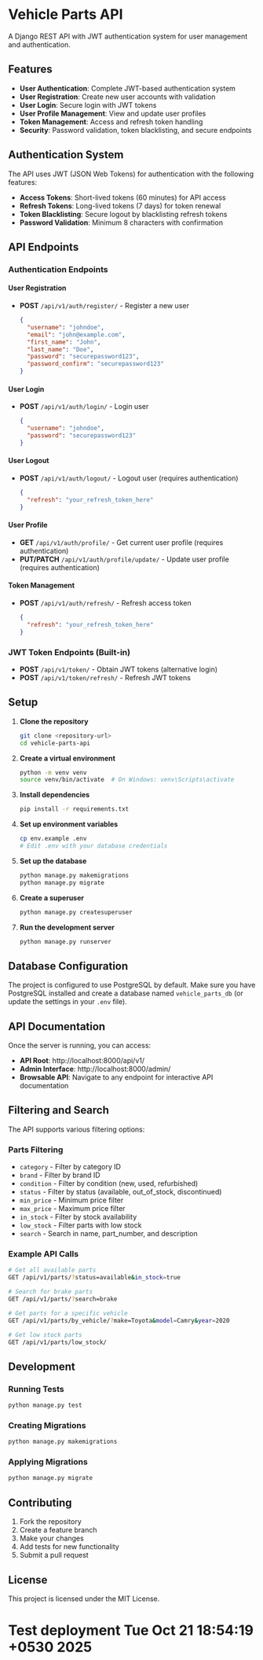 # Vehicle Parts API

A Django REST API with JWT authentication system for user management and authentication.

## Features

- **User Authentication**: Complete JWT-based authentication system
- **User Registration**: Create new user accounts with validation
- **User Login**: Secure login with JWT tokens
- **User Profile Management**: View and update user profiles
- **Token Management**: Access and refresh token handling
- **Security**: Password validation, token blacklisting, and secure endpoints

## Authentication System

The API uses JWT (JSON Web Tokens) for authentication with the following features:
- **Access Tokens**: Short-lived tokens (60 minutes) for API access
- **Refresh Tokens**: Long-lived tokens (7 days) for token renewal
- **Token Blacklisting**: Secure logout by blacklisting refresh tokens
- **Password Validation**: Minimum 8 characters with confirmation

## API Endpoints

### Authentication Endpoints

#### User Registration
- **POST** `/api/v1/auth/register/` - Register a new user
  ```json
  {
    "username": "johndoe",
    "email": "john@example.com",
    "first_name": "John",
    "last_name": "Doe",
    "password": "securepassword123",
    "password_confirm": "securepassword123"
  }
  ```

#### User Login
- **POST** `/api/v1/auth/login/` - Login user
  ```json
  {
    "username": "johndoe",
    "password": "securepassword123"
  }
  ```

#### User Logout
- **POST** `/api/v1/auth/logout/` - Logout user (requires authentication)
  ```json
  {
    "refresh": "your_refresh_token_here"
  }
  ```

#### User Profile
- **GET** `/api/v1/auth/profile/` - Get current user profile (requires authentication)
- **PUT/PATCH** `/api/v1/auth/profile/update/` - Update user profile (requires authentication)

#### Token Management
- **POST** `/api/v1/auth/refresh/` - Refresh access token
  ```json
  {
    "refresh": "your_refresh_token_here"
  }
  ```

### JWT Token Endpoints (Built-in)
- **POST** `/api/v1/token/` - Obtain JWT tokens (alternative login)
- **POST** `/api/v1/token/refresh/` - Refresh JWT tokens

## Setup

1. **Clone the repository**
   ```bash
   git clone <repository-url>
   cd vehicle-parts-api
   ```

2. **Create a virtual environment**
   ```bash
   python -m venv venv
   source venv/bin/activate  # On Windows: venv\Scripts\activate
   ```

3. **Install dependencies**
   ```bash
   pip install -r requirements.txt
   ```

4. **Set up environment variables**
   ```bash
   cp env.example .env
   # Edit .env with your database credentials
   ```

5. **Set up the database**
   ```bash
   python manage.py makemigrations
   python manage.py migrate
   ```

6. **Create a superuser**
   ```bash
   python manage.py createsuperuser
   ```

7. **Run the development server**
   ```bash
   python manage.py runserver
   ```

## Database Configuration

The project is configured to use PostgreSQL by default. Make sure you have PostgreSQL installed and create a database named `vehicle_parts_db` (or update the settings in your `.env` file).

## API Documentation

Once the server is running, you can access:
- **API Root**: http://localhost:8000/api/v1/
- **Admin Interface**: http://localhost:8000/admin/
- **Browsable API**: Navigate to any endpoint for interactive API documentation

## Filtering and Search

The API supports various filtering options:

### Parts Filtering
- `category` - Filter by category ID
- `brand` - Filter by brand ID
- `condition` - Filter by condition (new, used, refurbished)
- `status` - Filter by status (available, out_of_stock, discontinued)
- `min_price` - Minimum price filter
- `max_price` - Maximum price filter
- `in_stock` - Filter by stock availability
- `low_stock` - Filter parts with low stock
- `search` - Search in name, part_number, and description

### Example API Calls
```bash
# Get all available parts
GET /api/v1/parts/?status=available&in_stock=true

# Search for brake parts
GET /api/v1/parts/?search=brake

# Get parts for a specific vehicle
GET /api/v1/parts/by_vehicle/?make=Toyota&model=Camry&year=2020

# Get low stock parts
GET /api/v1/parts/low_stock/
```

## Development

### Running Tests
```bash
python manage.py test
```

### Creating Migrations
```bash
python manage.py makemigrations
```

### Applying Migrations
```bash
python manage.py migrate
```

## Contributing

1. Fork the repository
2. Create a feature branch
3. Make your changes
4. Add tests for new functionality
5. Submit a pull request

## License

This project is licensed under the MIT License.
# Test deployment Tue Oct 21 18:54:19 +0530 2025
